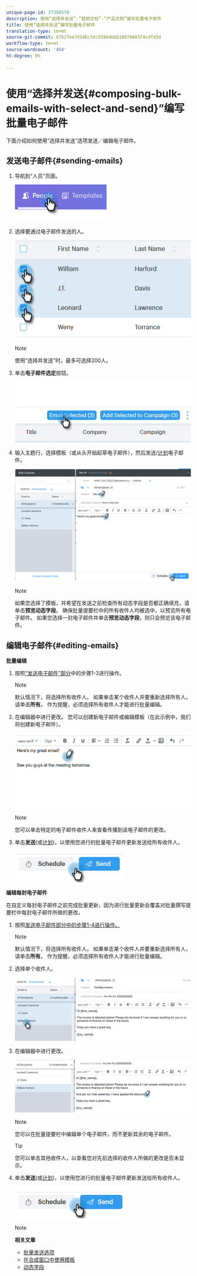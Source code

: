 ```yaml
---
unique-page-id: 37356578
description: 使用“选择并发送”-“营销文档”-“产品文档”编写批量电子邮件
title: 使用“选择并发送”编写批量电子邮件
translation-type: tm+mt
source-git-commit: 47b2fee7d146c3dc558d4bbb10070683f4cdfd3d
workflow-type: tm+mt
source-wordcount: '454'
ht-degree: 0%

---
```



# 使用“选择并发送{#composing-bulk-emails-with-select-and-send}”编写批量电子邮件

下面介绍如何使用“选择并发送”选项发送／编辑电子邮件。

## 发送电子邮件{#sending-emails}

1. 导航到“人员”页面。

   ![](assets/one-2.png)

1. 选择要通过电子邮件发送的人。

   ![](assets/two-2.png)

   >[!NOTE]
   >
   >使用“选择并发送”时，最多可选择200人。

1. 单击&#x200B;**电子邮件选定**&#x200B;按钮。

   ![](assets/three-2.png)

1. 输入主题行，选择模板（或从头开始起草电子邮件），然后发送/[计划](http://docs.marketo.com/x/GAQ6Ag)电子邮件。

   ![](assets/four-2.png)

   >[!NOTE]
   >
   >如果您选择了模板，并希望在发送之前检查所有动态字段是否都正确填充，请单击&#x200B;**预览动态字段**。 确保批量提要栏中的所有收件人均被选中，以预览所有电子邮件。 如果您选择一封电子邮件并单击&#x200B;**预览动态字段**，则只会预览该电子邮件。

## 编辑电子邮件{#editing-emails}

**批量编辑**

1. 按照[“发送电子邮件”部分](http://docs.marketo.com/display/DOCS/Composing+Bulk+Emails+with+Select+and+Send#ComposingBulkEmailswithSelectandSend-SendingEmails)中的步骤1-3进行操作。

   >[!NOTE]
   >
   >默认情况下，将选择所有收件人。 如果单击某个收件人并要重新选择所有人，请单击&#x200B;**所有**。 作为提醒，必须选择所有收件人才能进行批量编辑。

1. 在编辑器中进行更改。 您可以创建新电子邮件或编辑模板（在此示例中，我们将创建新电子邮件）。

   ![](assets/bulk-three.png)

   >[!NOTE]
   >
   >您可以单击特定的电子邮件收件人来查看传播到该电子邮件的更改。

1. 单击&#x200B;**发送**(或[计划](http://docs.marketo.com/x/GAQ6Ag))，以使用您进行的批量电子邮件更新发送给所有收件人。

   ![](assets/bulk-four.png)

**编辑每封电子邮件**

在自定义每封电子邮件之前完成批量更新，因为进行批量更新会覆盖对批量撰写提要栏中每封电子邮件所做的更改。

1. 按照[发送电子邮件部分中的步骤1-4进行操作。](http://docs.marketo.com/display/DOCS/Composing+Bulk+Emails+with+Select+and+Send#ComposingBulkEmailswithSelectandSend-SendingEmails)

   >[!NOTE]
   >
   >默认情况下，将选择所有收件人。 如果单击某个收件人并要重新选择所有人，请单击&#x200B;**所有**。 作为提醒，必须选择所有收件人才能进行批量编辑。

1. 选择单个收件人。

   ![](assets/each-two.png)

1. 在编辑器中进行更改。

   ![](assets/each-three.png)

   >[!NOTE]
   >
   >您可以在批量提要栏中编辑单个电子邮件，而不更新其余的电子邮件。

   >[!TIP]
   >
   >您可以单击其他收件人，以查看您对先前选择的收件人所做的更改是否未显示。

1. 单击&#x200B;**发送**(或[计划](http://docs.marketo.com/x/GAQ6Ag))，以使用您进行的批量电子邮件更新发送给所有收件人。

   ![](assets/each-four.png)

   >[!NOTE]
   >
   >**相关文章**
   >
   >    
   >    
   >    * [批量发送选项](http://docs.marketo.com/x/HwQ6Ag)
   >    * [在合成窗口中使用模板](http://docs.marketo.com/x/MQQ6Ag)
   >    * [动态字段](http://docs.marketo.com/x/wwDb)


